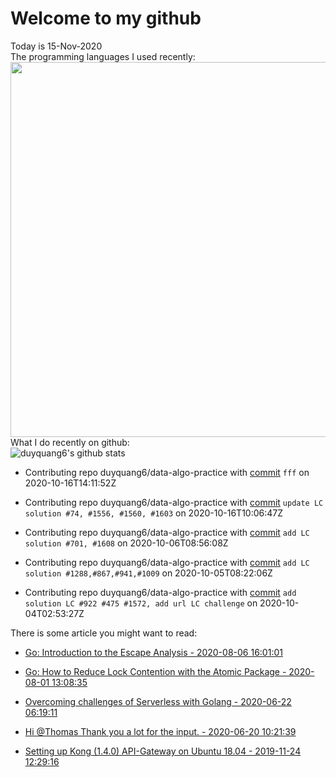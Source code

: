 # Welcome to my github 
Today is 15-Nov-2020\
The programming languages I used recently:\
<img src="https://wakatime.com/share/@duyquang6/fbe267a6-a29b-4a1a-b769-c566a361c376.svg" width="600">\
What I do recently on github:\
![duyquang6's github stats](https://github-readme-stats.vercel.app/api?username=duyquang6&layout=compact&hide=stars,prs,contribs,issues)

 - Contributing repo duyquang6/data-algo-practice with [commit](https://github.com/duyquang6/data-algo-practice/commit/60ef8e711b74a6850d3fe01ee97439ed37c49449) `fff` on  2020-10-16T14:11:52Z

 - Contributing repo duyquang6/data-algo-practice with [commit](https://github.com/duyquang6/data-algo-practice/commit/9ea99cda90d8da60d1aef6e1e33983dbcc302da1) `update LC solution #74, #1556, #1560, #1603` on  2020-10-16T10:06:47Z

 - Contributing repo duyquang6/data-algo-practice with [commit](https://github.com/duyquang6/data-algo-practice/commit/b226ba857bdf8534f4d98c2d4ffd8bf8a3b8f486) `add LC solution #701, #1608` on  2020-10-06T08:56:08Z

 - Contributing repo duyquang6/data-algo-practice with [commit](https://github.com/duyquang6/data-algo-practice/commit/46de4b4379838a7e64332149fedd3f03d10f7ef7) `add LC solution #1288,#867,#941,#1009` on  2020-10-05T08:22:06Z

 - Contributing repo duyquang6/data-algo-practice with [commit](https://github.com/duyquang6/data-algo-practice/commit/665f7dd1184b49e5b054706291f69eeebc20415c) `add solution LC #922 #475 #1572, add url LC challenge` on  2020-10-04T02:53:27Z

There is some article you might want to read:

 - [Go: Introduction to the Escape Analysis - 2020-08-06 16:01:01](https://medium.com/a-journey-with-go/go-introduction-to-the-escape-analysis-f7610174e890?source=rss-f26b90a8ca4b------2)

 - [Go: How to Reduce Lock Contention with the Atomic Package - 2020-08-01 13:08:35](https://medium.com/a-journey-with-go/go-how-to-reduce-lock-contention-with-the-atomic-package-ba3b2664b549?source=rss-f26b90a8ca4b------2)

 - [Overcoming challenges of Serverless with Golang - 2020-06-22 06:19:11](https://medium.com/swlh/overcoming-challenges-of-serverless-with-golang-aa6078b3d3b7?source=rss-1a65837801e2------2)

 - [Hi @Thomas Thank you a lot for the input. - 2020-06-20 10:21:39](https://medium.com/@sudarakayasindu/hi-thomas-thank-you-a-lot-for-the-input-23348db967ed?source=rss-1a65837801e2------2)

 - [Setting up Kong (1.4.0) API-Gateway on Ubuntu 18.04 - 2019-11-24 12:29:16](https://medium.com/@sudarakayasindu/setting-up-kong-1-4-0-api-gateway-on-ubuntu-18-04-a44d65166123?source=rss-1a65837801e2------2)

